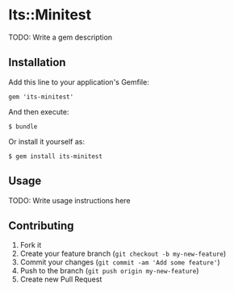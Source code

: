# Its::Minitest

TODO: Write a gem description

## Installation

Add this line to your application's Gemfile:

    gem 'its-minitest'

And then execute:

    $ bundle

Or install it yourself as:

    $ gem install its-minitest

## Usage

TODO: Write usage instructions here

## Contributing

1. Fork it
2. Create your feature branch (`git checkout -b my-new-feature`)
3. Commit your changes (`git commit -am 'Add some feature'`)
4. Push to the branch (`git push origin my-new-feature`)
5. Create new Pull Request
